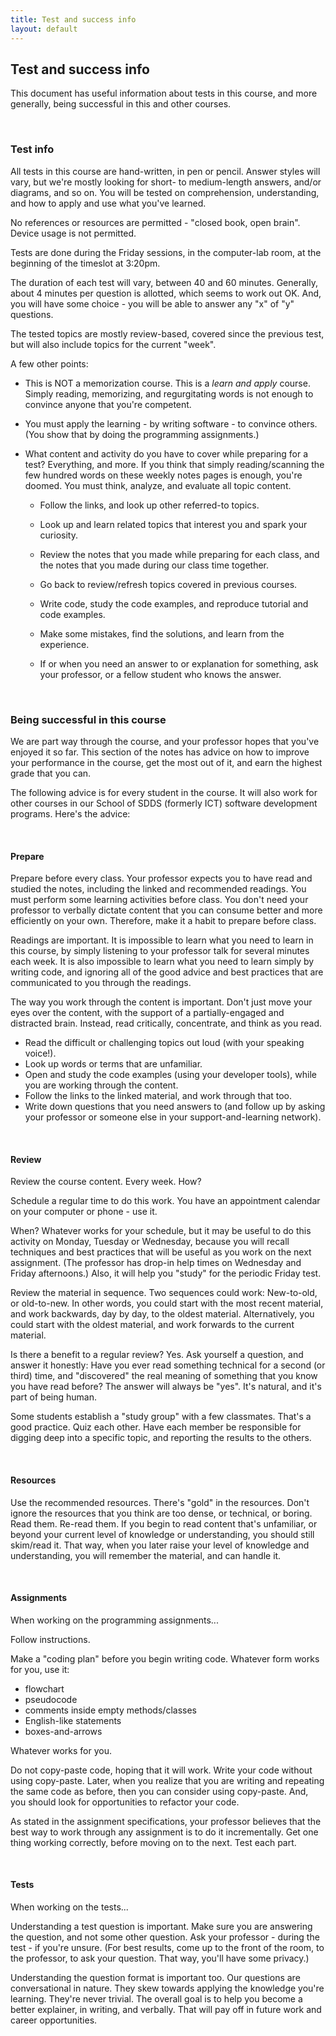 ```yaml
---
title: Test and success info
layout: default
---
```


## Test and success info

This document has useful information about tests in this course, and more generally, being successful in this and other courses. 

<br>

### Test info

All tests in this course are hand-written, in pen or pencil. Answer styles will vary, but we're mostly looking for short- to medium-length answers, and/or diagrams, and so on. You will be tested on comprehension, understanding, and how to apply and use what you've learned.

No references or resources are permitted - "closed book, open brain". Device usage is not permitted. 

Tests are done during the Friday sessions, in the computer-lab room, at the beginning of the timeslot at 3:20pm. 

The duration of each test will vary, between 40 and 60 minutes. Generally, about 4 minutes per question is allotted, which seems to work out OK. And, you will have some choice - you will be able to answer any "x" of "y" questions.

The tested topics are mostly review-based, covered since the previous test, but will also include topics for the current "week". 

A few other points:

* This is NOT a memorization course. This is a *learn and apply* course. Simply reading, memorizing, and regurgitating words is not enough to convince anyone that you're competent. 

* You must apply the learning - by writing software - to convince others. (You show that by doing the programming assignments.)

* What content and activity do you have to cover while preparing for a test? Everything, and more. If you think that simply reading/scanning the few hundred words on these weekly notes pages is enough, you're doomed. You must think, analyze, and evaluate all topic content. 

  * Follow the links, and look up other referred-to topics. 

  * Look up and learn related topics that interest you and spark your curiosity. 

  * Review the notes that you made while preparing for each class, and the notes that you made during our class time together.

  * Go back to review/refresh topics covered in previous courses. 

  * Write code, study the code examples, and reproduce tutorial and code examples. 

  * Make some mistakes, find the solutions, and learn from the experience. 

  * If or when you need an answer to or explanation for something, ask your professor, or a fellow student who knows the answer. 

<br>

### Being successful in this course

We are part way through the course, and your professor hopes that you've enjoyed it so far. This section of the notes has advice on how to improve your performance in the course, get the most out of it, and earn the highest grade that you can.

The following advice is for every student in the course. It will also work for other courses in our School of SDDS (formerly ICT) software development programs. Here's the advice:

<br>

#### Prepare

Prepare before every class. Your professor expects you to have read and studied the notes, including the linked and recommended readings. You must perform some learning activities before class. You don't need your professor to verbally dictate content that you can consume better and more efficiently on your own. Therefore, make it a habit to prepare before class.

Readings are important. It is impossible to learn what you need to learn in this course, by simply listening to your professor talk for several minutes each week. It is also impossible to learn what you need to learn simply by writing code, and ignoring all of the good advice and best practices that are communicated to you through the readings.

The way you work through the content is important. Don't just move your eyes over the content, with the support of a partially-engaged and distracted brain. Instead, read critically, concentrate, and think as you read. 
* Read the difficult or challenging topics out loud (with your speaking voice!). 
* Look up words or terms that are unfamiliar. 
* Open and study the code examples (using your developer tools), while you are working through the content. 
* Follow the links to the linked material, and work through that too. 
* Write down questions that you need answers to (and follow up by asking your professor or someone else in your support-and-learning network).

<br>

#### Review

Review the course content. Every week. How?

Schedule a regular time to do this work. You have an appointment calendar on your computer or phone - use it. 

When? Whatever works for your schedule, but it may be useful to do this activity on Monday, Tuesday or Wednesday, because you will recall techniques and best practices that will be useful as you work on the next assignment. (The professor has drop-in help times on Wednesday and Friday afternoons.) Also, it will help you "study" for the periodic Friday test.

Review the material in sequence. Two sequences could work: New-to-old, or old-to-new. In other words, you could start with the most recent material, and work backwards, day by day, to the oldest material. Alternatively, you could start with the oldest material, and work forwards to the current material.

Is there a benefit to a regular review? Yes. Ask yourself a question, and answer it honestly: Have you ever read something technical for a second (or third) time, and "discovered" the real meaning of something that you know you have read before? The answer will always be "yes". It's natural, and it's part of being human.

Some students establish a "study group" with a few classmates. That's a good practice. Quiz each other. Have each member be responsible for digging deep into a specific topic, and reporting the results to the others.

<br> 

#### Resources

Use the recommended resources. There's "gold" in the resources. Don't ignore the resources that you think are too dense, or technical, or boring. Read them. Re-read them. If you begin to read content that's unfamiliar, or beyond your current level of knowledge or understanding, you should still skim/read it. That way, when you later raise your level of knowledge and understanding, you will remember the material, and can handle it.

<br> 

#### Assignments

When working on the programming assignments...

Follow instructions.

Make a "coding plan" before you begin writing code. Whatever form works for you, use it:
* flowchart
* pseudocode
* comments inside empty methods/classes
* English-like statements
* boxes-and-arrows

Whatever works for you.

Do not copy-paste code, hoping that it will work. Write your code without using copy-paste. Later, when you realize that you are writing and repeating the same code as before, then you can consider using copy-paste. And, you should look for opportunities to refactor your code.

As stated in the assignment specifications, your professor believes that the best way to work through any assignment is to do it incrementally. Get one thing working correctly, before moving on to the next. Test each part.

<br> 

#### Tests

When working on the tests...

Understanding a test question is important. Make sure you are answering the question, and not some other question. Ask your professor - during the test - if you're unsure. (For best results, come up to the front of the room, to the professor, to ask your question. That way, you'll have some privacy.)

Understanding the question format is important too. Our questions are conversational in nature. They skew towards applying the knowledge you're learning. They're never trivial. The overall goal is to help you become a better explainer, in writing, and verbally. That will pay off in future work and career opportunities.

<br>
